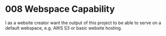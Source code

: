 # 008 Webspace Capability

I as a website creator want the output of this project to be able to serve on a default webspace, e.g. AWS S3 or basic website hosting.
